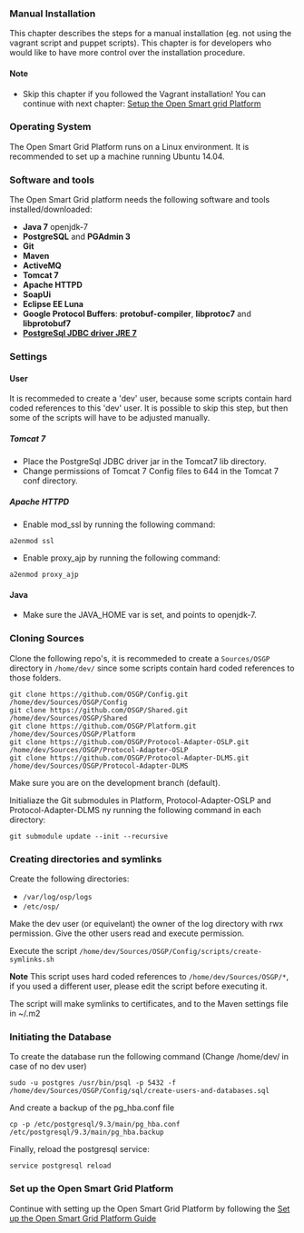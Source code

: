 ### Manual Installation

This chapter describes the steps for a manual installation (eg. not using the vagrant script and puppet scripts). This  chapter is for developers who would like to have more control over the installation procedure.

#### Note
 - Skip this chapter if you followed the Vagrant installation! You can continue with next chapter: [Setup the Open Smart grid Platform](./SetupOSGP.md)

### Operating System
The Open Smart Grid Platform runs on a Linux environment. It is recommended to set up a machine running Ubuntu 14.04.


### Software and tools

The Open Smart Grid platform needs the following software and tools installed/downloaded:
- **Java 7** openjdk-7
- **PostgreSQL** and **PGAdmin 3**
- **Git**
- **Maven**
- **ActiveMQ**
- **Tomcat 7**
- **Apache HTTPD**
- **SoapUi**
- **Eclipse EE Luna**
- **Google Protocol Buffers**: **protobuf-compiler**, **libprotoc7** and **libprotobuf7**
- **[PostgreSql JDBC driver JRE 7](https://jdbc.postgresql.org/download/postgresql-9.4.1209.jre7.jar)**

### Settings

#### User
It is recommeded to create a 'dev' user, because some scripts contain hard coded references to this 'dev' user. It is possible to skip this step, but then some of the scripts will have to be adjusted manually.

##### Tomcat 7
- Place the PostgreSql JDBC driver jar in the Tomcat7 lib directory.
- Change permissions of Tomcat 7 Config files to 644 in the Tomcat 7 conf directory.

##### Apache HTTPD
- Enable mod_ssl by running the following command: 
```shell
a2enmod ssl
```
- Enable proxy_ajp by running the following command: 
```shell
a2enmod proxy_ajp
```

#### Java
- Make sure the JAVA_HOME var is set, and points to openjdk-7.

### Cloning Sources
Clone the following repo's, it is recommeded to create a ```Sources/OSGP``` directory in ```/home/dev/``` since some scripts contain hard coded references to those folders.
```shell
git clone https://github.com/OSGP/Config.git /home/dev/Sources/OSGP/Config
git clone https://github.com/OSGP/Shared.git /home/dev/Sources/OSGP/Shared
git clone https://github.com/OSGP/Platform.git /home/dev/Sources/OSGP/Platform
git clone https://github.com/OSGP/Protocol-Adapter-OSLP.git /home/dev/Sources/OSGP/Protocol-Adapter-OSLP
git clone https://github.com/OSGP/Protocol-Adapter-DLMS.git /home/dev/Sources/OSGP/Protocol-Adapter-DLMS
```
Make sure you are on the development branch (default).

Initialiaze the Git submodules in Platform, Protocol-Adapter-OSLP and Protocol-Adapter-DLMS ny running the following command in each directory:
```shell
git submodule update --init --recursive
```

### Creating directories and symlinks
Create the following directories:
- ```/var/log/osp/logs```
- ```/etc/osp/```

Make the dev user (or equivelant) the owner of the log directory with rwx permission. Give the other users read and execute permission.

Execute the script ```/home/dev/Sources/OSGP/Config/scripts/create-symlinks.sh```

****Note**** This script uses hard coded references to ```/home/dev/Sources/OSGP/*```, if you used a different user, please edit the script before executing it.

The script will make symlinks to certificates, and to the Maven settings file in ~/.m2

### Initiating the Database
To create the database run the following command (Change /home/dev/ in case of no dev user)
```shell
sudo -u postgres /usr/bin/psql -p 5432 -f /home/dev/Sources/OSGP/Config/sql/create-users-and-databases.sql
```

And create a backup of the pg_hba.conf file
```shell
cp -p /etc/postgresql/9.3/main/pg_hba.conf /etc/postgresql/9.3/main/pg_hba.backup
```

Finally, reload the postgresql service:
```shell
service postgresql reload
```

### Set up the Open Smart Grid Platform

Continue with setting up the Open Smart Grid Platform by following the [Set up the Open Smart Grid Platform Guide](http://documentation.opensmartgridplatform.org/Userguide/Installation/setupOSGP.html)


